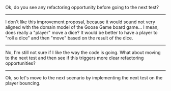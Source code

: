 Ok, do you see any refactoring opportunity before going to the next test?

---
I don't like this improvement proposal, because it would sound not very aligned with the domain model of the Goose Game board game... I mean, does really a "player" move a dice? It would be better to have a player to "roll a dice" and then "move" based on the result of the dice.

---
No, I'm still not sure if I like the way the code is going. 
What about moving to the next test and then see if this triggers more clear refactoring opportunities?

---
Ok, so let's move to the next scenario by implementing the next test on the player bouncing.

